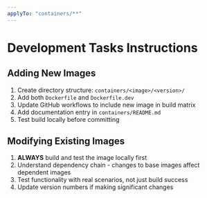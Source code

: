 ```yaml
---
applyTo: "containers/**"
---
```


# Development Tasks Instructions

## Adding New Images

1. Create directory structure: `containers/<image>/<version>/`
2. Add both `Dockerfile` and `Dockerfile.dev`
3. Update GitHub workflows to include new image in build matrix
4. Add documentation entry in `containers/README.md`
5. Test build locally before committing

## Modifying Existing Images

1. **ALWAYS** build and test the image locally first
2. Understand dependency chain - changes to base images affect dependent images
3. Test functionality with real scenarios, not just build success
4. Update version numbers if making significant changes
